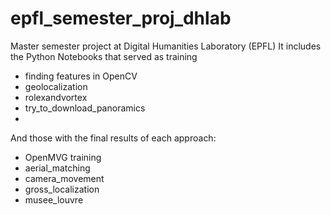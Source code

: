 # epfl_semester_proj_dhlab
Master semester project at Digital Humanities Laboratory (EPFL)
It includes the Python Notebooks that served as training
- finding features in OpenCV
- geolocalization
- rolexandvortex
- try_to_download_panoramics
- 
And those with the final results of each approach:
- OpenMVG training
- aerial_matching
- camera_movement
- gross_localization
- musee_louvre
